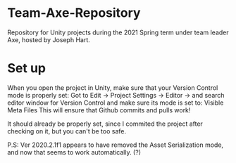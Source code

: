 # Team-Axe-Repository
Repository for Unity projects during the 2021 Spring term under team leader Axe, hosted by Joseph Hart.

# Set up
When you open the project in Unity, make sure that your Version Control mode is properly set:
Got to Edit -> Project Settings -> Editor -> and search editor window for Version Control and make sure its mode is set to: Visible Meta Files
This will ensure that Github commits and pulls work!

It should already be properly set, since I commited the project after checking on it, but you can't be too safe.

P.S: Ver 2020.2.1f1 appears to have removed the Asset Serialization mode, and now that seems to work automatically. (?)

